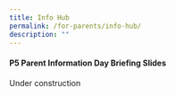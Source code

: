 ```yaml
---
title: Info Hub
permalink: /for-parents/info-hub/
description: ""
---
```

<h4><strong>P5 Parent Information Day Briefing Slides</strong></h4>
Under construction 